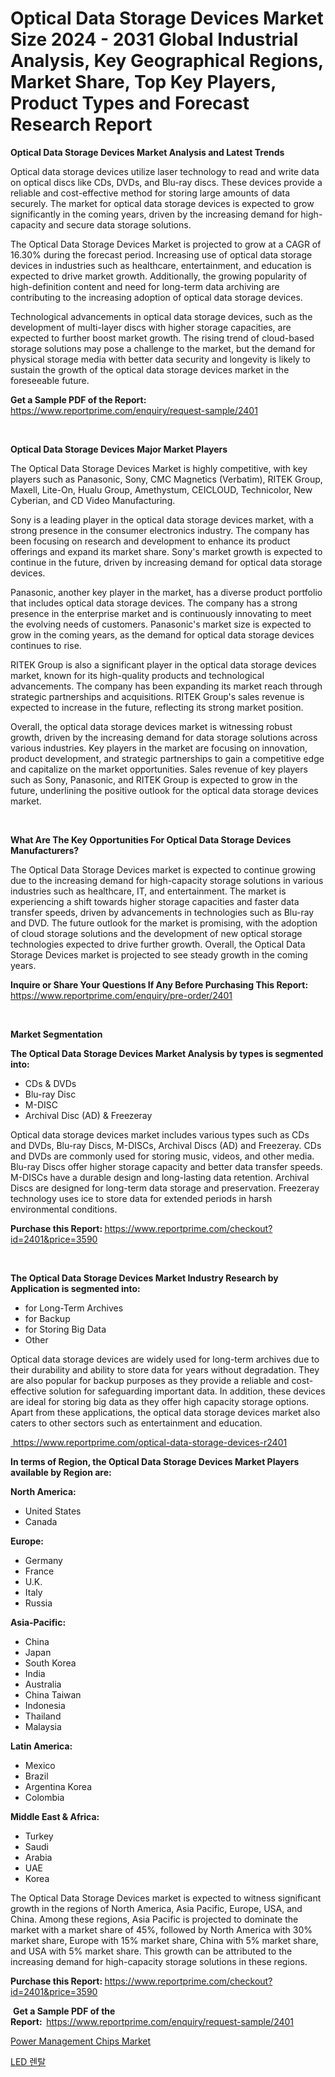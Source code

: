 <p><h1>Optical Data Storage Devices Market Size 2024 - 2031 Global Industrial Analysis, Key Geographical Regions, Market Share, Top Key Players, Product Types and Forecast Research Report</h1></p><p><strong>Optical Data Storage Devices Market Analysis and Latest Trends</strong></p>
<p><p>Optical data storage devices utilize laser technology to read and write data on optical discs like CDs, DVDs, and Blu-ray discs. These devices provide a reliable and cost-effective method for storing large amounts of data securely. The market for optical data storage devices is expected to grow significantly in the coming years, driven by the increasing demand for high-capacity and secure data storage solutions. </p><p>The Optical Data Storage Devices Market is projected to grow at a CAGR of 16.30% during the forecast period. Increasing use of optical data storage devices in industries such as healthcare, entertainment, and education is expected to drive market growth. Additionally, the growing popularity of high-definition content and need for long-term data archiving are contributing to the increasing adoption of optical data storage devices.</p><p>Technological advancements in optical data storage devices, such as the development of multi-layer discs with higher storage capacities, are expected to further boost market growth. The rising trend of cloud-based storage solutions may pose a challenge to the market, but the demand for physical storage media with better data security and longevity is likely to sustain the growth of the optical data storage devices market in the foreseeable future.</p></p>
<p><strong>Get a Sample PDF of the Report:&nbsp;</strong> <a href="https://www.reportprime.com/enquiry/request-sample/2401">https://www.reportprime.com/enquiry/request-sample/2401</a></p>
<p>&nbsp;</p>
<p><strong>Optical Data Storage Devices Major Market Players</strong></p>
<p><p>The Optical Data Storage Devices Market is highly competitive, with key players such as Panasonic, Sony, CMC Magnetics (Verbatim), RITEK Group, Maxell, Lite-On, Hualu Group, Amethystum, CEICLOUD, Technicolor, New Cyberian, and CD Video Manufacturing.</p><p>Sony is a leading player in the optical data storage devices market, with a strong presence in the consumer electronics industry. The company has been focusing on research and development to enhance its product offerings and expand its market share. Sony's market growth is expected to continue in the future, driven by increasing demand for optical data storage devices.</p><p>Panasonic, another key player in the market, has a diverse product portfolio that includes optical data storage devices. The company has a strong presence in the enterprise market and is continuously innovating to meet the evolving needs of customers. Panasonic's market size is expected to grow in the coming years, as the demand for optical data storage devices continues to rise.</p><p>RITEK Group is also a significant player in the optical data storage devices market, known for its high-quality products and technological advancements. The company has been expanding its market reach through strategic partnerships and acquisitions. RITEK Group's sales revenue is expected to increase in the future, reflecting its strong market position.</p><p>Overall, the optical data storage devices market is witnessing robust growth, driven by the increasing demand for data storage solutions across various industries. Key players in the market are focusing on innovation, product development, and strategic partnerships to gain a competitive edge and capitalize on the market opportunities. Sales revenue of key players such as Sony, Panasonic, and RITEK Group is expected to grow in the future, underlining the positive outlook for the optical data storage devices market.</p></p>
<p>&nbsp;</p>
<p><strong>What Are The Key Opportunities For Optical Data Storage Devices Manufacturers?</strong></p>
<p><p>The Optical Data Storage Devices market is expected to continue growing due to the increasing demand for high-capacity storage solutions in various industries such as healthcare, IT, and entertainment. The market is experiencing a shift towards higher storage capacities and faster data transfer speeds, driven by advancements in technologies such as Blu-ray and DVD. The future outlook for the market is promising, with the adoption of cloud storage solutions and the development of new optical storage technologies expected to drive further growth. Overall, the Optical Data Storage Devices market is projected to see steady growth in the coming years.</p></p>
<p><strong>Inquire or Share Your Questions If Any Before Purchasing This Report:</strong> <a href="https://www.reportprime.com/enquiry/pre-order/2401">https://www.reportprime.com/enquiry/pre-order/2401</a></p>
<p>&nbsp;</p>
<p><strong>Market Segmentation</strong></p>
<p><strong>The Optical Data Storage Devices Market Analysis by types is segmented into:</strong></p>
<p><ul><li>CDs & DVDs</li><li>Blu-ray Disc</li><li>M-DISC</li><li>Archival Disc (AD) & Freezeray</li></ul></p>
<p><p>Optical data storage devices market includes various types such as CDs and DVDs, Blu-ray Discs, M-DISCs, Archival Discs (AD) and Freezeray. CDs and DVDs are commonly used for storing music, videos, and other media. Blu-ray Discs offer higher storage capacity and better data transfer speeds. M-DISCs have a durable design and long-lasting data retention. Archival Discs are designed for long-term data storage and preservation. Freezeray technology uses ice to store data for extended periods in harsh environmental conditions.</p></p>
<p><strong>Purchase this Report:&nbsp;</strong><a href="https://www.reportprime.com/checkout?id=2401&price=3590">https://www.reportprime.com/checkout?id=2401&price=3590</a></p>
<p>&nbsp;</p>
<p><strong>The Optical Data Storage Devices Market Industry Research by Application is segmented into:</strong></p>
<p><ul><li>for Long-Term Archives</li><li>for Backup</li><li>for Storing Big Data</li><li>Other</li></ul></p>
<p><p>Optical data storage devices are widely used for long-term archives due to their durability and ability to store data for years without degradation. They are also popular for backup purposes as they provide a reliable and cost-effective solution for safeguarding important data. In addition, these devices are ideal for storing big data as they offer high capacity storage options. Apart from these applications, the optical data storage devices market also caters to other sectors such as entertainment and education.</p></p>
<p><a href="https://www.reportprime.com/optical-data-storage-devices-r2401">&nbsp;https://www.reportprime.com/optical-data-storage-devices-r2401</a></p>
<p><strong>In terms of Region, the Optical Data Storage Devices Market Players available by Region are:</strong></p>
<p>
    <p> <strong> North America: </strong>
        <ul>
            <li>United States</li>
            <li>Canada</li>
        </ul>
        </p> 
    <p> <strong> Europe: </strong>
        <ul>
            <li>Germany</li>
            <li>France</li>
            <li>U.K.</li>
            <li>Italy</li>
            <li>Russia</li>
        </ul>
        </p> 
    <p> <strong> Asia-Pacific: </strong>
        <ul>
            <li>China</li>
            <li>Japan</li>
            <li>South Korea</li>
            <li>India</li>
            <li>Australia</li>
            <li>China Taiwan</li>
            <li>Indonesia</li>
            <li>Thailand</li>
            <li>Malaysia</li>
        </ul>
        </p> 
    <p> <strong> Latin America: </strong>
        <ul>
            <li>Mexico</li>
            <li>Brazil</li>
            <li>Argentina Korea</li>
            <li>Colombia</li>
        </ul>
        </p> 
    <p> <strong> Middle East & Africa: </strong>
        <ul>
            <li>Turkey</li>
            <li>Saudi</li>
            <li>Arabia</li>
            <li>UAE</li>
            <li>Korea</li>
        </ul>
    </p>
    </p>
<p><p>The Optical Data Storage Devices market is expected to witness significant growth in the regions of North America, Asia Pacific, Europe, USA, and China. Among these regions, Asia Pacific is projected to dominate the market with a market share of 45%, followed by North America with 30% market share, Europe with 15% market share, China with 5% market share, and USA with 5% market share. This growth can be attributed to the increasing demand for high-capacity storage solutions in these regions.</p></p>
<p><strong>Purchase this Report: </strong><a href="https://www.reportprime.com/checkout?id=2401&price=3590">https://www.reportprime.com/checkout?id=2401&price=3590</a></p>
<p>&nbsp;<strong>Get a Sample PDF of the Report:&nbsp;&nbsp;</strong><a href="https://www.reportprime.com/enquiry/request-sample/2401">https://www.reportprime.com/enquiry/request-sample/2401</a></p>
<p><strong></strong></p>
<p><p><a href="https://github.com/FassouRP/Market-Research-Report-List-4/blob/main/power-management-chips-market.md">Power Management Chips Market</a></p><p><a href="https://github.com/mpodehpw07370073/Market-Research-Report-List-2/blob/main/620315269186.md">LED 렌탈</a></p></p>